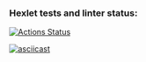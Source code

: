 ### Hexlet tests and linter status:
[![Actions Status](https://github.com/Spring-Silver-Bird/python-project-50/actions/workflows/hexlet-check.yml/badge.svg)](https://github.com/Spring-Silver-Bird/python-project-50/actions)


[![asciicast](https://asciinema.org/a/VZXpePu4DchyRjOVHipO69Fmm.svg)](https://asciinema.org/a/VZXpePu4DchyRjOVHipO69Fmm)